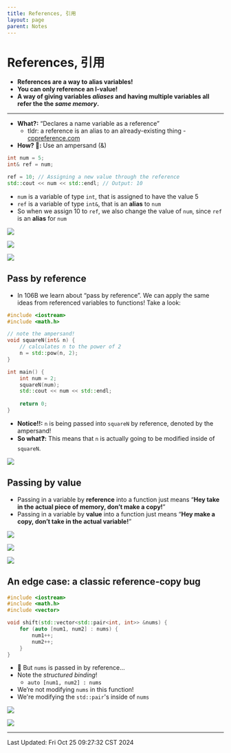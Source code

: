 ```yaml
---
title: References, 引用
layout: page
parent: Notes
---
```


# References, 引用

- **References are a way to alias variables!**
- **You can only reference an l-value!**
- **A way of giving variables *aliases* and having multiple variables all refer the the *same memory*.**

---

- **What?:** “Declares a name variable as a reference”
	- tldr: a reference is an alias to an already-existing thing - [cppreference.com](https://en.cppreference.com/w/cpp/language/reference)
- **How? 🤔:** Use an ampersand (&)

```cpp
int num = 5;
int& ref = num;

ref = 10; // Assigning a new value through the reference
std::cout << num << std::endl; // Output: 10
```

- `num` is a variable of type `int`, that is assigned to have the value 5
- `ref` is a variable of type `int&`, that is an **alias** to `num`
- So when we assign 10 to `ref`, we also change the value of `num`, since `ref` is an **alias** for `num`

![](attachments/03_Initialization&References-053.png)

![](attachments/03_Initialization&References-054.png)

![](attachments/03_Initialization&References-055.png)

## Pass by reference

- In 106B we learn about “pass by reference”. We can apply the same ideas from referenced variables to functions! Take a look:

```cpp
#include <iostream>
#include <math.h>

// note the ampersand!
void squareN(int& n) {
    // calculates n to the power of 2
    n = std::pow(n, 2);
}

int main() {
    int num = 2;
    squareN(num);
    std::cout << num << std::endl;
    
    return 0;
}
```

- **Notice!!:** `n` is being passed into `squareN` by reference, denoted by the ampersand!
- **So what❓:** This means that `n` is actually going to be modified inside of `squareN`.

![](attachments/03_Initialization&References-061.png)

## Passing by value

- Passing in a variable by **reference** into a function just means “**Hey take in the actual piece of memory, don’t make a copy!**”
- Passing in a variable by **value** into a function just means “**Hey make a copy, don’t take in the actual variable!**”

![](attachments/03_Initialization&References-064.png)

![](attachments/03_Initialization&References-065.png)

![](attachments/03_Initialization&References-067.png)

## An edge case: a classic reference-copy bug

```cpp
#include <iostream>
#include <math.h>
#include <vector>

void shift(std::vector<std::pair<int, int>> &nums) {
    for (auto [num1, num2] : nums) {
        num1++;
        num2++;
    }
}
```

- 🤔 But `nums` is passed in by reference…
- Note the *structured binding*!
	- `auto [num1, num2] : nums`
- We’re not modifying `nums` in this function!
- We're modifying the `std::pair`'s inside of `nums`

![](attachments/03_Initialization&References-073.png)

![](attachments/03_Initialization&References-074.png)

---

Last Updated: Fri Oct 25 09:27:32 CST 2024